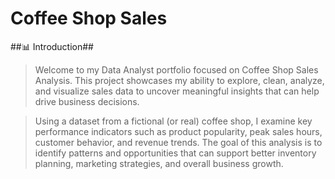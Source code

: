 # Coffee Shop Sales

##📊 Introduction##

> Welcome to my Data Analyst portfolio focused on Coffee Shop Sales Analysis. This project showcases my ability to explore, clean, analyze, and visualize sales data to uncover meaningful insights that can help drive business decisions.

> Using a dataset from a fictional (or real) coffee shop, I examine key performance indicators such as product popularity, peak sales hours, customer behavior, and revenue trends. The goal of this analysis is to identify patterns and opportunities that can support better inventory planning, marketing strategies, and overall business growth.
